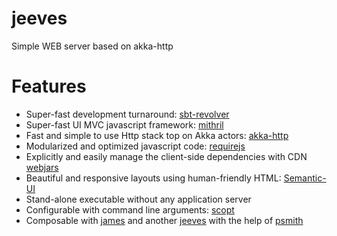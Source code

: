 # jeeves
Simple WEB server based on akka-http

# Features
* Super-fast development turnaround: [sbt-revolver](https://github.com/spray/sbt-revolver)
* Super-fast UI MVC javascript framework: [mithril](https://lhorie.github.io/mithril/index.html)
* Fast and simple to use Http stack top on Akka actors: [akka-http](http://doc.akka.io/docs/akka-stream-and-http-experimental/2.0.3/scala/http/introduction.html)
* Modularized and optimized javascript code: [requirejs](http://requirejs.org/)
* Explicitly and easily manage the client-side dependencies with CDN [webjars](http://www.webjars.org/)
* Beautiful and responsive layouts using human-friendly HTML: [Semantic-UI](http://semantic-ui.com/)
* Stand-alone executable without any application server
* Configurable with command line arguments: [scopt](https://github.com/scopt/scopt)
* Composable with [james](https://github.com/enpassant/james) and another [jeeves](https://github.com/enpassant/jeeves) with the help of [psmith](https://github.com/enpassant/psmith)
